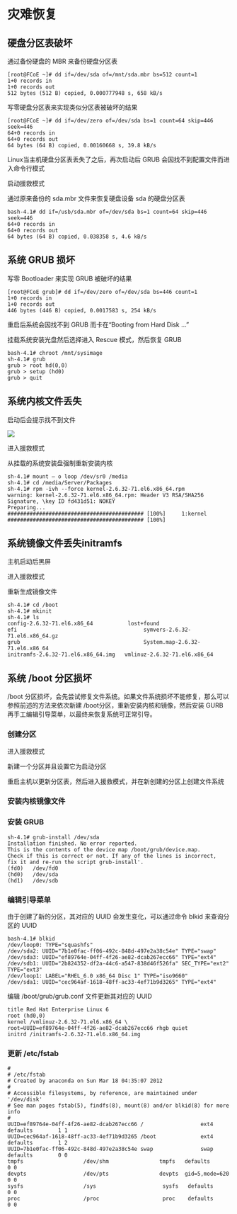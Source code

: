 # 灾难恢复

## 硬盘分区表破坏

通过备份硬盘的 MBR 来备份硬盘分区表

```
[root@FCoE ~]# dd if=/dev/sda of=/mnt/sda.mbr bs=512 count=1
1+0 records in
1+0 records out
512 bytes (512 B) copied, 0.000777948 s, 658 kB/s
```

写零硬盘分区表来实现类似分区表被破坏的结果

```
[root@FCoE ~]# dd if=/dev/zero of=/dev/sda bs=1 count=64 skip=446 seek=446
64+0 records in
64+0 records out
64 bytes (64 B) copied, 0.00160668 s, 39.8 kB/s
```

Linux当主机硬盘分区表丢失了之后，再次启动后 GRUB 会因找不到配置文件而进入命令行模式

启动援救模式

通过原来备份的 sda.mbr 文件来恢复硬盘设备 sda 的硬盘分区表

```
bash-4.1# dd if=/usb/sda.mbr of=/dev/sda bs=1 count=64 skip=446 seek=446
64+0 records in
64+0 records out
64 bytes (64 B) copied, 0.038358 s, 4.6 kB/s
```



## 系统 GRUB 损坏

写零 Bootloader 来实现 GRUB 被破坏的结果

```
[root@FCoE grub]# dd if=/dev/zero of=/dev/sda bs=446 count=1
1+0 records in
1+0 records out
446 bytes (446 B) copied, 0.0017583 s, 254 kB/s
```

重启后系统会因找不到 GRUB 而卡在“Booting from Hard Disk …”

挂载系统安装光盘然后选择进入 Rescue 模式，然后恢复 GRUB

```
bash-4.1# chroot /mnt/sysimage
sh-4.1# grub
grub > root hd(0,0)
grub > setup (hd0)
grub > quit
```

## 系统内核文件丢失

启动后会提示找不到文件

![](../../Image/k/kernel_missing.jpeg)

进入援救模式

从挂载的系统安装盘强制重新安装内核

```
sh-4.1# mount – o loop /dev/sr0 /media
sh-4.1# cd /media/Server/Packages
sh-4.1# rpm -ivh --force kernel-2.6.32-71.el6.x86_64.rpm
warning: kernel-2.6.32-71.el6.x86_64.rpm: Header V3 RSA/SHA256 Signature, \key ID fd431d51: NOKEY
Preparing...                ########################################### [100%]     1:kernel                  ########################################### [100%]
```

## 系统镜像文件丢失initramfs

主机启动后黑屏

进入援救模式

重新生成镜像文件

```
sh-4.1# cd /boot 
sh-4.1# mkinit
sh-4.1# ls
config-2.6.32-71.el6.x86_64           lost+found
efi                                        symvers-2.6.32-71.el6.x86_64.gz
grub                                       System.map-2.6.32-71.el6.x86_64
initramfs-2.6.32-71.el6.x86_64.img   vmlinuz-2.6.32-71.el6.x86_64
```

## 系统 /boot 分区损坏

/boot 分区损坏，会先尝试修复文件系统。如果文件系统损坏不能修复，那么可以参照前述的方法来依次新建 /boot分区，重新安装内核和镜像，然后安装 GURB 再手工编辑引导菜单，以最终来恢复系统可正常引导。

### 创建分区

进入援救模式

新建一个分区并且设置它为启动分区

重启主机以更新分区表，然后进入援救模式，并在新创建的分区上创建文件系统

### 安装内核镜像文件

### 安装 GRUB

```
sh-4.1# grub-install /dev/sda
Installation finished. No error reported.
This is the contents of the device map /boot/grub/device.map.
Check if this is correct or not. If any of the lines is incorrect,
fix it and re-run the script grub-install'.
(fd0)   /dev/fd0
(hd0)   /dev/sda
(hd1)   /dev/sdb
```

### 编辑引导菜单

由于创建了新的分区，其对应的 UUID 会发生变化，可以通过命令 blkid 来查询分区的 UUID

```
bash-4.1# blkid
/dev/loop0: TYPE="squashfs"
/dev/sda2: UUID="7b1e0fac-ff06-492c-848d-497e2a38c54e" TYPE="swap"
/dev/sda3: UUID="ef89764e-04ff-4f26-ae82-dcab267ecc66" TYPE="ext4"
/dev/sdb1: UUID="2b824352-df2a-44c6-a547-838d46f526fa" SEC_TYPE="ext2" TYPE="ext3"
/dev/loop1: LABEL="RHEL_6.0 x86_64 Disc 1" TYPE="iso9660"
/dev/sda1: UUID="cec964af-1618-48ff-ac33-4ef71b9d3265" TYPE="ext4"
```

编辑 /boot/grub/grub.conf 文件更新其对应的 UUID

```
title Red Hat Enterprise Linux 6
root (hd0,0)
kernel /vmlinuz-2.6.32-71.el6.x86_64 \ 
root=UUID=ef89764e-04ff-4f26-ae82-dcab267ecc66 rhgb quiet
initrd /initramfs-2.6.32-71.el6.x86_64.img
```

### 更新 /etc/fstab

```
#
# /etc/fstab
# Created by anaconda on Sun Mar 18 04:35:07 2012
#
# Accessible filesystems, by reference, are maintained under '/dev/disk'
# See man pages fstab(5), findfs(8), mount(8) and/or blkid(8) for more info
#
UUID=ef89764e-04ff-4f26-ae82-dcab267ecc66 /                  ext4    defaults        1 1
UUID=cec964af-1618-48ff-ac33-4ef71b9d3265 /boot              ext4    defaults        1 2
UUID=7b1e0fac-ff06-492c-848d-497e2a38c54e swap               swap    defaults        0 0
tmpfs                   /dev/shm                tmpfs   defaults        0 0
devpts                  /dev/pts                devpts  gid=5,mode=620  0 0
sysfs                   /sys                     sysfs   defaults        0 0
proc                    /proc                    proc    defaults        0 0
```